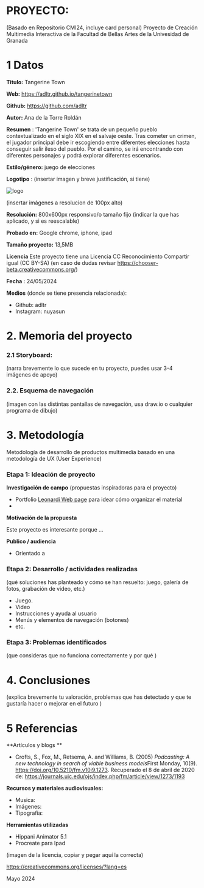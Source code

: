 # PROYECTO: 

(Basado en Repositorio CMI24, incluye card personal)
Proyecto de Creación Multimedia Interactiva de la  Facultad de Bellas Artes de la Univesidad de Granada



# 1 Datos 


**Titulo:**  Tangerine Town

**Web:**   https://adltr.github.io/tangerinetown

**Github:** https://github.com/adltr

**Autor:**  Ana de la Torre Roldán

**Resumen** : 'Tangerine Town' se trata de un pequeño pueblo contextualizado en el siglo XIX en el salvaje oeste. Tras cometer un crimen, el jugador principal debe ir escogiendo entre diferentes elecciones hasta conseguir salir ileso del pueblo. Por el camino, se irá encontrando con diferentes personajes y podrá explorar diferentes escenarios. 

**Estilo/género:**  juego de elecciones 

**Logotipo** : (insertar imagen y breve justificación, si  tiene) 

![logo](https://github.com/adltr/blob/master/logotipo.png)

(insertar imágenes a resolucion de 100px alto)

**Resolución:** 800x600px responsivo/o tamaño fijo (indicar la que has aplicado, y si es reescalable)

**Probado en:**   Google chrome, iphone, ipad

**Tamaño proyecto:** 13,5MB 

**Licencia** Este proyecto tiene una Licencia CC Reconocimiento Compartir igual (CC BY-SA)
        (en caso de dudas revisar https://chooser-beta.creativecommons.org/) 

**Fecha** : 24/05/2024

**Medios** (donde se tiene presencia relacionada):

- Github: adltr 
- Instagram: nuyasun

# 2. Memoria del proyecto 

### 2.1 Storyboard: 



(narra brevemente lo que sucede en tu proyecto, puedes usar 3-4 imágenes de apoyo)



### 2.2. Esquema de navegación 



(imagen con las distintas pantallas de navegación, usa draw.io o cualquier programa de dibujo)







# 3. Metodología

Metodología de desarrollo de productos multimedia basado en una metodología de UX (User Experience)



### Etapa 1: Ideación de proyecto

**Investigación de campo** (propuestas inspiradoras para el proyecto)

- Portfolio [Leonardi Web page](http://www.rleonardi.com/interactive-resume/) para idear cómo organizar el material
- 



**Motivación de la propuesta** 

Este  proyecto es interesante porque ... 



**Publico / audiencia**

- Orientado a 





### Etapa 2: Desarrollo / actividades realizadas

(qué soluciones has planteado y cómo se han resuelto: juego, galería de fotos, grabación de video, etc.)

- Juego. 
- Video 
- Instrucciones y ayuda al usuario 
- Menús y elementos de navegación (botones)
- etc.



### Etapa 3: Problemas identificados

(que consideras que no  funciona correctamente y por qué )



# 4. Conclusiones 

(explica brevemente tu valoración, problemas que has detectado y que te gustaría hacer o mejorar en el futuro )







# 5 Referencias 

**Artículos y blogs ** 

- Crofts, S., Fox, M., Retsema, A. and Williams, B. (2005) *Podcasting: A new technology in search of viable business models*First Monday, 10(9). https://doi.org/10.5210/fm.v10i9.1273. Recuperado el 8 de abril de 2020 de: https://journals.uic.edu/ojs/index.php/fm/article/view/1273/1193

**Recursos y materiales audiovisuales:**

* Musica: 
* Imágenes:  
* Tipografía: 

**Herramientas utilizadas**

- Hippani Animator 5.1
- Procreate para Ipad




(imagen de la licencia, copiar y pegar aquí la correcta)

https://creativecommons.org/licenses/?lang=es

Mayo 2024
